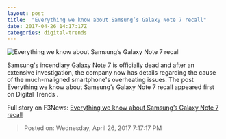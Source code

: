 ```yaml
---
layout: post
title:  "Everything we know about Samsung’s Galaxy Note 7 recall"
date: 2017-04-26 14:17:17Z
categories: digital-trends
---
```


![Everything we know about Samsung’s Galaxy Note 7 recall](http://icdn3.digitaltrends.com/image/galaxy-note-7-child-burned-v2-1200x630-c.jpg)

Samsung's incendiary Galaxy Note 7 is officially dead and after an extensive investigation, the company now has details regarding the cause of the much-maligned smartphone's overheating issues. The post Everything we know about Samsung’s Galaxy Note 7 recall appeared first on Digital Trends .


Full story on F3News: [Everything we know about Samsung’s Galaxy Note 7 recall](http://www.f3nws.com/n/sM3exD)

> Posted on: Wednesday, April 26, 2017 7:17:17 PM
